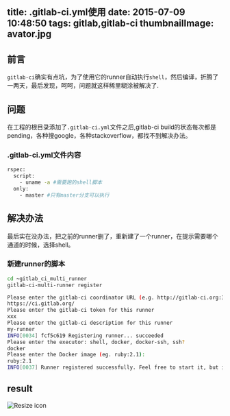 title: .gitlab-ci.yml使用
date: 2015-07-09 10:48:50
tags: gitlab,gitlab-ci
thumbnailImage: avator.jpg
---
## 前言
`gitlab-ci`确实有点坑，为了使用它的runner自动执行`shell`，然后编译，折腾了一两天，最后发现，呵呵，问题就这样稀里糊涂被解决了.
## 问题
在工程的根目录添加了`.gitlab-ci.yml`文件之后,gitlab-ci build的状态每次都是pending，各种搜google，各种stackoverflow，都找不到解决办法。
### .gitlab-ci.yml文件内容
```bash
rspec:
  script:
    - uname -a #需要跑的shell脚本
  only:
    - master #只有master分支可以执行
```
## 解决办法
最后实在没办法，把之前的runner删了，重新建了一个runner，在提示需要哪个通道的时候，选择shell。
### 新建runner的脚本
```bash
cd ~gitlab_ci_multi_runner
gitlab-ci-multi-runner register

Please enter the gitlab-ci coordinator URL (e.g. http://gitlab-ci.org:3000/ )
https://ci.gitlab.org/
Please enter the gitlab-ci token for this runner
xxx
Please enter the gitlab-ci description for this runner
my-runner
INFO[0034] fcf5c619 Registering runner... succeeded
Please enter the executor: shell, docker, docker-ssh, ssh?
docker
Please enter the Docker image (eg. ruby:2.1):
ruby:2.1
INFO[0037] Runner registered successfully. Feel free to start it, but if it's running already the config should be automatically reloaded!
```
## result
![Resize icon][gitlab-ci]

[gitlab-ci]: gitlab-ci.png
